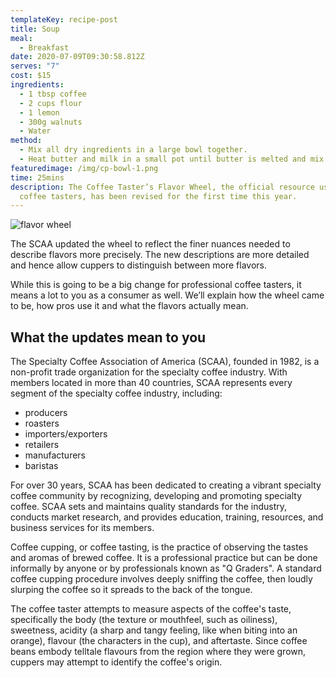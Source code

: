 ```yaml
---
templateKey: recipe-post
title: Soup
meal:
  - Breakfast
date: 2020-07-09T09:30:58.812Z
serves: "7"
cost: $15
ingredients:
  - 1 tbsp coffee
  - 2 cups flour
  - 1 lemon
  - 300g walnuts
  - Water
method:
  - Mix all dry ingredients in a large bowl together.
  - Heat butter and milk in a small pot until butter is melted and mix it into the dry ingredients and knead the dough about 4-5 minutes. Heat butter and milk in a small pot until butter is melted and mix it into the dry ingredients and knead the dough about 4-5 minutes.
featuredimage: /img/cp-bowl-1.png
time: 25mins
description: The Coffee Taster’s Flavor Wheel, the official resource used by
  coffee tasters, has been revised for the first time this year.
---
```



![flavor wheel](/img/flavor_wheel.jpg)

The SCAA updated the wheel to reflect the finer nuances needed to describe flavors more precisely. The new descriptions are more detailed and hence allow cuppers to distinguish between more flavors.

While this is going to be a big change for professional coffee tasters, it means a lot to you as a consumer as well. We’ll explain how the wheel came to be, how pros use it and what the flavors actually mean.

## What the updates mean to you

The Specialty Coffee Association of America (SCAA), founded in 1982, is a non-profit trade organization for the specialty coffee industry. With members located in more than 40 countries, SCAA represents every segment of the specialty coffee industry, including:

* producers
* roasters
* importers/exporters
* retailers
* manufacturers
* baristas

For over 30 years, SCAA has been dedicated to creating a vibrant specialty coffee community by recognizing, developing and promoting specialty coffee. SCAA sets and maintains quality standards for the industry, conducts market research, and provides education, training, resources, and business services for its members.

Coffee cupping, or coffee tasting, is the practice of observing the tastes and aromas of brewed coffee. It is a professional practice but can be done informally by anyone or by professionals known as "Q Graders". A standard coffee cupping procedure involves deeply sniffing the coffee, then loudly slurping the coffee so it spreads to the back of the tongue.

The coffee taster attempts to measure aspects of the coffee's taste, specifically the body (the texture or mouthfeel, such as oiliness), sweetness, acidity (a sharp and tangy feeling, like when biting into an orange), flavour (the characters in the cup), and aftertaste. Since coffee beans embody telltale flavours from the region where they were grown, cuppers may attempt to identify the coffee's origin.
